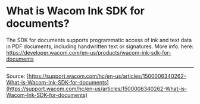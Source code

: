 # What is Wacom Ink SDK for documents?

The SDK for documents supports programmatic access of ink and text data in PDF documents, including handwritten text or signatures. More info. here: https://developer.wacom.com/en-us/products/wacom-ink-sdk-for-documents

---
Source: [https://support.wacom.com/hc/en-us/articles/1500006340262-What-is-Wacom-Ink-SDK-for-documents](https://support.wacom.com/hc/en-us/articles/1500006340262-What-is-Wacom-Ink-SDK-for-documents)
